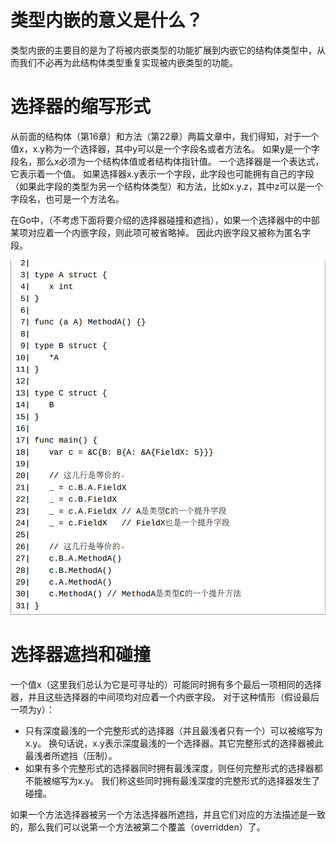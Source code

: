 # 类型内嵌的意义是什么？

类型内嵌的主要目的是为了将被内嵌类型的功能扩展到内嵌它的结构体类型中，从而我们不必再为此结构体类型重复实现被内嵌类型的功能。

# 选择器的缩写形式

从前面的结构体（第16章）和方法（第22章）两篇文章中，我们得知，对于一个值x，x.y称为一个选择器，其中y可以是一个字段名或者方法名。 如果y是一个字段名，那么x必须为一个结构体值或者结构体指针值。 一个选择器是一个表达式，它表示着一个值。 如果选择器x.y表示一个字段，此字段也可能拥有自己的字段（如果此字段的类型为另一个结构体类型）和方法，比如x.y.z，其中z可以是一个字段名，也可是一个方法名。

在Go中，（不考虑下面将要介绍的选择器碰撞和遮挡），如果一个选择器中的中部某项对应着一个内嵌字段，则此项可被省略掉。 因此内嵌字段又被称为匿名字段。

![](iamges/../images/24-1.png)

# 选择器遮挡和碰撞

一个值x（这里我们总认为它是可寻址的）可能同时拥有多个最后一项相同的选择器，并且这些选择器的中间项均对应着一个内嵌字段。 对于这种情形（假设最后一项为y）：

  - 只有深度最浅的一个完整形式的选择器（并且最浅者只有一个）可以被缩写为x.y。 换句话说，x.y表示深度最浅的一个选择器。其它完整形式的选择器被此最浅者所遮挡（压制）。
  - 如果有多个完整形式的选择器同时拥有最浅深度，则任何完整形式的选择器都不能被缩写为x.y。 我们称这些同时拥有最浅深度的完整形式的选择器发生了碰撞。
  
如果一个方法选择器被另一个方法选择器所遮挡，并且它们对应的方法描述是一致的，那么我们可以说第一个方法被第二个覆盖（overridden）了。